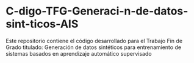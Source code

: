 # C-digo-TFG-Generaci-n-de-datos-sint-ticos-AIS
Este repositorio contiene el código desarrollado para el Trabajo Fin de Grado titulado:
Generación de datos sintéticos para entrenamiento de sistemas basados en aprendizaje automático supervisado


